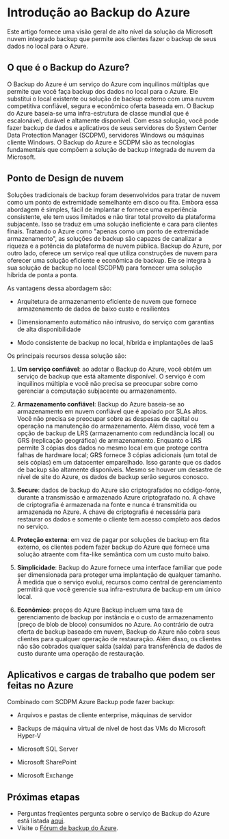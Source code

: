 <properties
	pageTitle="Introdução ao Backup do Azure"
	description="Este artigo fornece uma visão geral do serviço de Backup do Azure que permite que os clientes a dados de backup para o Azure"
	services="backup"
	documentationCenter=""
	authors="prvijay"
	manager="shreeshd"
	editor="tysonn"/>

<tags
	ms.service="backup"
	ms.workload="storage-backup-recovery"
	ms.tgt_pltfrm="na"
	ms.devlang="na"
	ms.topic="article"
	ms.date="04/08/2015"
	ms.author="prvijay"/>

# Introdução ao Backup do Azure
Este artigo fornece uma visão geral de alto nível da solução da Microsoft nuvem integrado backup que permite aos clientes fazer o backup de seus dados no local para o Azure.

## O que é o Backup do Azure?
O Backup do Azure é um serviço do Azure com inquilinos múltiplas que permite que você faça backup dos dados no local para o Azure. Ele substitui o local existente ou solução de backup externo com uma nuvem competitiva confiável, segura e econômico oferta baseada em. O Backup do Azure baseia-se uma infra-estrutura de classe mundial que é escalonável, durável e altamente disponível. Com essa solução, você pode fazer backup de dados e aplicativos de seus servidores do System Center Data Protection Manager (SCDPM), servidores Windows ou máquinas cliente Windows. O Backup do Azure e SCDPM são as tecnologias fundamentais que compõem a solução de backup integrada de nuvem da Microsoft.

## Ponto de Design de nuvem
Soluções tradicionais de backup foram desenvolvidos para tratar de nuvem como um ponto de extremidade semelhante em disco ou fita. Embora essa abordagem é simples, fácil de implantar e fornece uma experiência consistente, ele tem usos limitados e não tirar total proveito da plataforma subjacente. Isso se traduz em uma solução ineficiente e cara para clientes finais. Tratando o Azure como "apenas como um ponto de extremidade armazenamento", as soluções de backup são capazes de canalizar a riqueza e a potência da plataforma de nuvem pública. Backup do Azure, por outro lado, oferece um serviço real que utiliza construções de nuvem para oferecer uma solução eficiente e econômica de backup. Ele se integra à sua solução de backup no local (SCDPM) para fornecer uma solução híbrida de ponta a ponta.

As vantagens dessa abordagem são:

+ Arquitetura de armazenamento eficiente de nuvem que fornece armazenamento de dados de baixo custo e resilientes

+ Dimensionamento automático não intrusivo, do serviço com garantias de alta disponibilidade

+ Modo consistente de backup no local, híbrida e implantações de IaaS

Os principais recursos dessa solução são:

1. **Um serviço confiável**: ao adotar o Backup do Azure, você obtém um serviço de backup que está altamente disponível. O serviço é com inquilinos múltipla e você não precisa se preocupar sobre como gerenciar a computação subjacente ou armazenamento.

2. **Armazenamento confiável**: Backup do Azure baseia-se ao armazenamento em nuvem confiável que é apoiado por SLAs altos. Você não precisa se preocupar sobre as despesas de capital ou operação na manutenção do armazenamento. Além disso, você tem a opção de backup de LRS (armazenamento com redundância local) ou GRS (replicação geográfica) de armazenamento. Enquanto o LRS permite 3 cópias dos dados no mesmo local em que protege contra falhas de hardware local; GRS fornece 3 cópias adicionais (um total de seis cópias) em um datacenter emparelhado. Isso garante que os dados de backup são altamente disponíveis. Mesmo se houver um desastre de nível de site do Azure, os dados de backup serão seguros conosco.

3. **Secure**: dados de backup do Azure são criptografados no código-fonte, durante a transmissão e armazenado Azure criptografado no. A chave de criptografia é armazenada na fonte e nunca é transmitida ou armazenada no Azure. A chave de criptografia é necessária para restaurar os dados e somente o cliente tem acesso completo aos dados no serviço.

4. **Proteção externa**: em vez de pagar por soluções de backup em fita externo, os clientes podem fazer backup do Azure que fornece uma solução atraente com fita-like semântica com um custo muito baixo.

5. **Simplicidade**: Backup do Azure fornece uma interface familiar que pode ser dimensionada para proteger uma implantação de qualquer tamanho. À medida que o serviço evolui, recursos como central de gerenciamento permitirá que você gerencie sua infra-estrutura de backup em um único local.

6. **Econômico**: preços do Azure Backup incluem uma taxa de gerenciamento de backup por instância e o custo de armazenamento (preço de blob de bloco) consumidos no Azure. Ao contrário de outra oferta de backup baseado em nuvem, Backup do Azure não cobra seus clientes para qualquer operação de restauração. Além disso, os clientes não são cobrados qualquer saída (saída) para transferência de dados de custo durante uma operação de restauração.


## Aplicativos e cargas de trabalho que podem ser feitas no Azure
Combinado com SCDPM Azure Backup pode fazer backup:

+ Arquivos e pastas de cliente enterprise, máquinas de servidor

+ Backups de máquina virtual de nível de host das VMs do Microsoft Hyper-V

+ Microsoft SQL Server

+ Microsoft SharePoint

+ Microsoft Exchange

## Próximas etapas
+ Perguntas freqüentes pergunta sobre o serviço de Backup do Azure está listada [aqui](backup-azure-backup-faq.md).
+ Visite o [Fórum de backup do Azure](http://go.microsoft.com/fwlink/p/?LinkId=290933).

<!---HONumber=GIT-SubDir-->